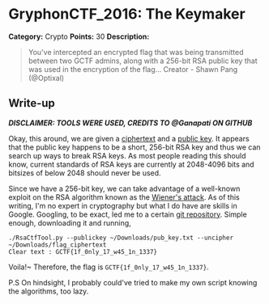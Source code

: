 # GryphonCTF_2016: The Keymaker

**Category:** Crypto
**Points:** 30
**Description:**

>You've intercepted an encrypted flag that was being transmitted between two GCTF admins, along with a 256-bit RSA public key that was used in the encryption of the flag...
Creator - Shawn Pang (@Optixal)

## Write-up
**_DISCLAIMER: TOOLS WERE USED, CREDITS TO @Ganapati ON GITHUB_**

Okay, this around, we are given a [ciphertext](flag_ciphertext) and a [public key](pub_key.txt). It appears that the public key happens to be a short, 256-bit RSA key and thus we can search up ways to break RSA keys. As most people reading this should know, current standards of RSA keys are currently at 2048-4096 bits and bitsizes of below 2048 should never be used.

Since we have a 256-bit key, we can take advantage of a well-known exploit on the RSA algorithm known as the [Wiener's attack](https://en.wikipedia.org/wiki/Wiener%27s_attack). As of this writing, I'm no expert in cryptography but what I do have are skills in Google. Googling, to be exact, led me to a certain [git repository](https://github.com/Ganapati/RsaCtfTool). Simple enough, downloading it and running,

    ./RsaCtfTool.py --publickey ~/Downloads/pub_key.txt --uncipher ~/Downloads/flag_ciphertext 
    Clear text : GCTF{1f_0nly_17_w45_1n_1337}

Voila!~ Therefore, the flag is `GCTF{1f_0nly_17_w45_1n_1337}`.

P.S On hindsight, I probably could've tried to make my own script knowing the algorithms, too lazy.
